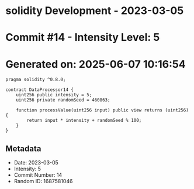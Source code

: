 ﻿# solidity Development - 2023-03-05
# Commit #14 - Intensity Level: 5
# Generated on: 2025-06-07 10:16:54
```solidity
pragma solidity ^0.8.0;

contract DataProcessor14 {
    uint256 public intensity = 5;
    uint256 private randomSeed = 460863;

    function processValue(uint256 input) public view returns (uint256) {
        return input * intensity + randomSeed % 100;
    }
}
```
## Metadata
- Date: 2023-03-05
- Intensity: 5
- Commit Number: 14
- Random ID: 1687581046
